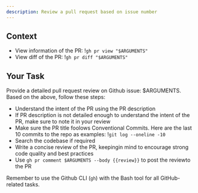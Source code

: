 ```yaml
---
description: Review a pull request based on issue number
---
```


## Context

- View information of the PR: !`gh pr view "$ARGUMENTS"`
- View diff of the PR: !`gh pr diff "$ARGUMENTS"`

## Your Task

Provide a detailed pull request review on Github issue: $ARGUMENTS. Based on the above, follow these steps:

- Understand the intent of the PR using the PR description
- If PR description is not detailed enough to understand the intent of the PR, make sure to note it in your review
- Make sure the PR title foolows Conventional Commits. Here are the last 10 commits to the repo as examples: !`git log --oneline -10`
- Search the codebase if required
- Write a concise review of the PR, keepingin mind to encourage strong code quality and best practices
- Use `gh pr comment $ARGUMENTS --body {{review}}` to post the reviewto the PR

Remember to use the Github CLI (`gh`) with the Bash tool for all GitHub-related tasks.
